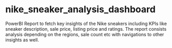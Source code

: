# nike_sneaker_analysis_dashboard
PowerBI Report to fetch key insights of the Nike sneakers including KPIs like sneaker description, sale price, listing price and ratings. The report consists analysis depending on the regions, sale count etc with navigations to other insights as well.
